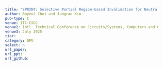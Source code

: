 ```yaml
---
title: "SPRINT: Selective Partial Region-based Invalidation for Neutralizing Thrashing in GPU Unified Memory"
author: Boyeol Choi and Jungrae Kim
pub-type: C
venue: ITC-CSCC
venue2: Intl. Technical Conference on Circuits/Systems, Computers and Communications 
venue3: July 2025
tier: 
category: GPU
select: n
url_paper:
url_ppt:
url_github:
---
```

